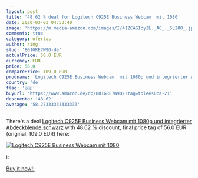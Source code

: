 ```yaml
---
layout: post
title: '48.62 % deal for Logitech C925E Business Webcam  mit 1080'
date: 2020-03-03 04:53:40
image: 'https://m.media-amazon.com/images/I/41ZCAGIoyIL._AC_._SL200_.jpg'
comments: true
category: ofertas
author: ring
slug: 'B01GRE7W9O-de'
actualPrice: 56.0 EUR
currency: EUR
price: 56.0
comparePrice: 109.0 EUR
prodname: 'Logitech C925E Business Webcam  mit 1080p und integrierter Abdeckblende  schwarz'
country: 'de'
flag: '🇩🇪'
buyurl: 'https://www.amazon.de/dp/B01GRE7W9O/?tag=tolees0ca-21'
descuento: '48.62'
average: '58.27333333333333'
---
```


There's a deal [Logitech C925E Business Webcam  mit 1080p und integrierter Abdeckblende  schwarz](https://www.amazon.de/dp/B01GRE7W9O/?tag=tolees0ca-21)  with  48.62 % discount, final price tag of  56.0 EUR (original: 109.0 EUR) here:

[![Logitech C925E Business Webcam  mit 1080](https://m.media-amazon.com/images/I/41ZCAGIoyIL._AC_._SL200_.jpg)](https://www.amazon.de/dp/B01GRE7W9O/?tag=tolees0ca-21)

ℹ️:


[Buy it now!!](https://www.amazon.de/dp/B01GRE7W9O/?tag=tolees0ca-21)
